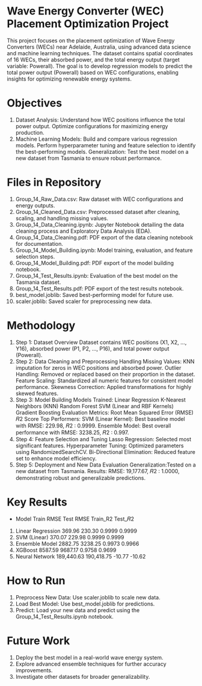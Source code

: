 # Wave Energy Converter (WEC) Placement Optimization Project
This project focuses on the placement optimization of Wave Energy Converters (WECs) near Adelaide, Australia, using advanced data science and machine learning techniques. The dataset contains spatial coordinates of 16 WECs, their absorbed power, and the total energy output (target variable: Powerall). The goal is to develop regression models to predict the total power output (Powerall) based on WEC configurations, enabling insights for optimizing renewable energy systems.
# Objectives
1. Dataset Analysis:
Understand how WEC positions influence the total power output.
Optimize configurations for maximizing energy production.
2. Machine Learning Models:
Build and compare various regression models.
Perform hyperparameter tuning and feature selection to identify the best-performing models.
Generalization: Test the best model on a new dataset from Tasmania to ensure robust performance.
# Files in Repository
1. Group_14_Raw_Data.csv: Raw dataset with WEC configurations and energy outputs.
2. Group_14_Cleaned_Data.csv: Preprocessed dataset after cleaning, scaling, and handling missing values.
3. Group_14_Data_Cleaning.ipynb: Jupyter Notebook detailing the data cleaning process and Exploratory Data Analysis (EDA).
4. Group_14_Data_Cleaning.pdf: PDF export of the data cleaning notebook for documentation.
5. Group_14_Model_Building.ipynb: Model training, evaluation, and feature selection steps.
6. Group_14_Model_Building.pdf: PDF export of the model building notebook.
7. Group_14_Test_Results.ipynb: Evaluation of the best model on the Tasmania dataset.
8. Group_14_Test_Results.pdf: PDF export of the test results notebook.
9. best_model.joblib: Saved best-performing model for future use.
10. scaler.joblib: Saved scaler for preprocessing new data.
# Methodology
1. Step 1: Dataset Overview
Dataset contains WEC positions (X1, X2, ..., Y16), absorbed power (P1, P2, ..., P16), and total power output (Powerall).
2. Step 2: Data Cleaning and Preprocessing
Handling Missing Values: KNN imputation for zeros in WEC positions and absorbed power.
Outlier Handling: Removed or replaced based on their proportion in the dataset.
Feature Scaling: Standardized all numeric features for consistent model performance.
Skewness Correction: Applied transformations for highly skewed features.
3. Step 3: Model Building
Models Trained:
Linear Regression
K-Nearest Neighbors (KNN)
Random Forest
SVM (Linear and RBF Kernels)
Gradient Boosting
Evaluation Metrics:
Root Mean Squared Error (RMSE)
𝑅2 Score
Top Performers: SVM (Linear Kernel): Best baseline model with RMSE: 229.98, 𝑅2 : 0.9999.
Ensemble Model: Best overall performance with RMSE: 3238.25, 
𝑅2 : 0.997.
4. Step 4: Feature Selection and Tuning
Lasso Regression: Selected most significant features.
Hyperparameter Tuning: Optimized parameters using RandomizedSearchCV.
Bi-Directional Elimination: Reduced feature set to enhance model efficiency.
5. Step 5: Deployment and New Data Evaluation
Generalization:Tested on a new dataset from Tasmania.
Results: RMSE: 19,177.67, 
𝑅2 : 1.0000, demonstrating robust and generalizable predictions.

# Key Results
* Model	Train RMSE	Test RMSE	Train_R2 Test_𝑅2
1. Linear Regression	369.96	230.30	0.9999	0.9999
2. SVM (Linear)	370.07	229.98	0.9999	0.9999
3. Ensemble Model	2882.75	3238.25	0.9973	0.9966
4. XGBoost	8587.59	9687.17	0.9758	0.9699
5. Neural Network	189,440.63	190,418.75	-10.77	-10.62

# How to Run
1. Preprocess New Data:
  Use scaler.joblib to scale new data.
2. Load Best Model:
  Use best_model.joblib for predictions.
3. Predict:
  Load your new data and predict using the Group_14_Test_Results.ipynb notebook.

# Future Work
1. Deploy the best model in a real-world wave energy system.
2. Explore advanced ensemble techniques for further accuracy improvements.
3. Investigate other datasets for broader generalizability.
